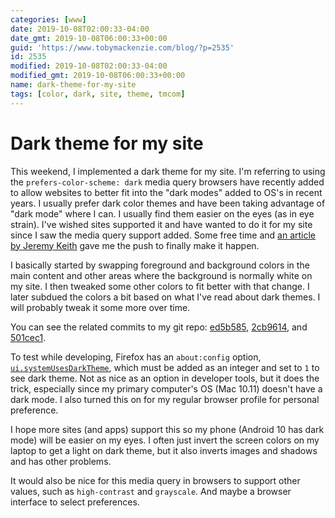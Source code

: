```yaml
---
categories: [www]
date: 2019-10-08T02:00:33-04:00
date_gmt: 2019-10-08T06:00:33+00:00
guid: 'https://www.tobymackenzie.com/blog/?p=2535'
id: 2535
modified: 2019-10-08T02:00:33-04:00
modified_gmt: 2019-10-08T06:00:33+00:00
name: dark-theme-for-my-site
tags: [color, dark, site, theme, tmcom]
---
```


Dark theme for my site
======================

This weekend, I implemented a dark theme for my site.<!--more-->  I'm referring to using the `prefers-color-scheme: dark` media query browsers have recently added to allow websites to better fit into the "dark modes" added to OS's in recent years.  I usually prefer dark color themes and have been taking advantage of "dark mode" where I can.  I usually find them easier on the eyes (as in eye strain).  I've wished sites supported it and have wanted to do it for my site since I saw the media query support added.  Some free time and [an article by Jeremy Keith](https://adactio.com/journal/15941) gave me the push to finally make it happen.

I basically started by swapping foreground and background colors in the main content and other areas where the background is normally white on my site.  I then tweaked some other colors to fit better with that change.  I later subdued the colors a bit based on what I've read about dark themes.  I will probably tweak it some more over time.

You can see the related commits to my git repo: [ed5b585](https://github.com/tobymackenzie/site-tobymackenzie.com/commit/ed5b585fc1b831cc333ca263badf7498bbf150c8), [2cb9614](https://github.com/tobymackenzie/site-tobymackenzie.com/commit/2cb9614f15ca29205166b0b5fdf2913040c4bbff), and [501cec1](https://github.com/tobymackenzie/site-tobymackenzie.com/commit/501cec1e93afb7949ea3a1b23b4b59c2baad86cf).

To test while developing, Firefox has an `about:config` option, [`ui.systemUsesDarkTheme`](https://stackoverflow.com/a/56757527/1139122), which must be added as an integer and set to `1` to see dark theme.  Not as nice as an option in developer tools, but it does the trick, especially since my primary computer's OS (Mac 10.11) doesn't have a dark mode.  I also turned this on for my regular browser profile for personal preference.

I hope more sites (and apps) support this so my phone (Android 10 has dark mode) will be easier on my eyes.  I often just invert the screen colors on my laptop to get a light on dark theme, but it also inverts images and shadows and has other problems.

It would also be nice for this media query in browsers to support other values, such as `high-contrast` and `grayscale`.  And maybe a browser interface to select preferences.
